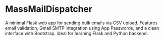 # MassMailDispatcher
A minimal Flask web app for sending bulk emails via CSV upload. Features email validation, Gmail SMTP integration using App Passwords, and a clean interface with Bootstrap. Ideal for learning Flask and Python backend.
